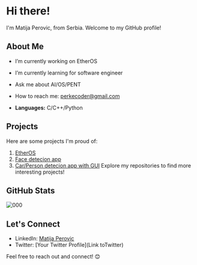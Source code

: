 # Hi there!

I'm Matija Perovic, from Serbia. Welcome to my GitHub profile!

## About Me

- I’m currently working on EtherOS
- I’m currently learning for software engineer
- Ask me about AI/OS/PENT
- How to reach me: perkecoder@gmail.com

- **Languages:** C/C++/Python

## Projects

Here are some projects I'm proud of:

1. [EtherOS](https://github.com/Perke000/EtherOS)
2. [Face detecion app](https://github.com/Perke000/FaceDetectionApp)
3. [Car/Person detecion app with GUI](https://github.com/Perke000/CarPersonBothDetection-SimpleGUIapp)
Explore my repositories to find more interesting projects!

## GitHub Stats

![000](https://github-readme-stats.vercel.app/api?username=YourUsername&show_icons=true&hide_border=true)

## Let's Connect

- LinkedIn: [Matija Perovic](https://www.linkedin.com/in/mperovic123/)
- Twitter: [Your Twitter Profile](Link toTwitter)

Feel free to reach out and connect! 😊

